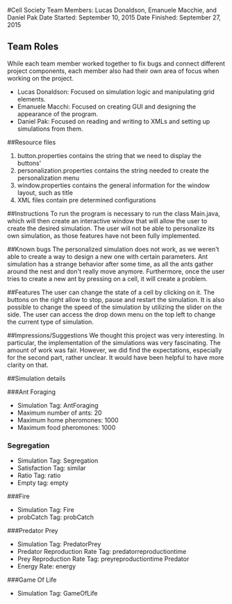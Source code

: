 #Cell Society
Team Members: Lucas Donaldson, Emanuele Macchie, and Daniel Pak
Date Started: September 10, 2015
Date Finished: September 27, 2015

## Team Roles
While each team member worked together to fix bugs and connect different project components, each member also had their own area of focus when working on the project.
* Lucas Donaldson: Focused on simulation logic and manipulating grid elements.
* Emanuele Macchi: Focused on creating GUI and designing the appearance of the program.
* Daniel Pak: Focused on reading and writing to XMLs and setting up simulations from them.

##Resource files
1. button.properties contains the string that we need to display the buttons'
2. personalization.properties contains the string needed to create the personalization menu
3. window.properties contains the general information for the window layout, such as title
4. XML files contain pre determined configurations

##Instructions
To run the program is necessary to run the class Main.java, which will then create an interactive window that will 
allow the user to create the desired simulation. The user will not be able to personalize its own simulation, as
those features have not been fully implemented. 

##Known bugs
The personalized simulation does not work, as we weren't able to create a way to design a new one with certain 
parameters. Ant simulation has a strange behavior after some time, as all the ants gather around the nest and don't really move anymore. Furthermore, once the user tries to create a new ant by pressing on a cell, it will create a problem.

##Features
The user can change the state of a cell by clicking on it. The buttons on the right allow to stop, pause and restart the simulation. It is also possible to change the speed of the simulation by utilizing the slider on the side. The user can access the drop down menu on the top left to change the current type of simulation.

##Impressions/Suggestions
We thought this project was very interesting. In particular, the implementation of the simulations was very fascinating. The amount of work was fair. However, we did find the expectations, especially for the second part, rather unclear. It would have been helpful to have more clarity on that. 

##Simulation details

###Ant Foraging
* Simulation Tag: AntForaging
* Maximum number of ants: 20
* Maximum home pheromones: 1000
* Maximum food pheromones: 1000

### Segregation
* Simulation Tag: Segregation
* Satisfaction Tag: similar
* Ratio Tag: ratio
* Empty tag: empty

###Fire
* Simulation Tag: Fire 
* probCatch Tag: probCatch

###Predator Prey

* Simulation Tag: PredatorPrey 
* Predator Reproduction Rate Tag: predatorreproductiontime 
* Prey Reproduction Rate Tag: preyreproductiontime Predator 
* Energy Rate: energy

###Game Of Life
* Simulation Tag: GameOfLife
